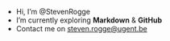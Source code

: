 - Hi, I’m @StevenRogge
- I’m currently exploring **Markdown** & **GitHub**
- Contact me on steven.rogge@ugent.be
  
<!---
StevenRogge/StevenRogge is a ✨ special ✨ repository because its `README.md` (this file) appears on your GitHub profile.
You can click the Preview link to take a look at your changes.
--->
